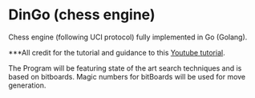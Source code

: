 # DinGo (chess engine)
Chess engine (following UCI protocol) fully implemented in Go (Golang).

***All credit for the tutorial and guidance to this [Youtube tutorial](https://www.youtube.com/playlist?list=PLftcy-r3mehgu4gikLTFoI1CXh2bHm3rf).

The Program will be featuring state of the art search techniques and is based on bitboards. Magic numbers for bitBoards will be used for move generation.


